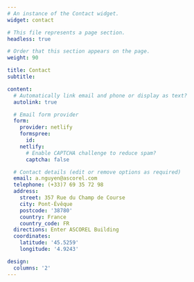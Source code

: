 ```yaml
---
# An instance of the Contact widget.
widget: contact

# This file represents a page section.
headless: true

# Order that this section appears on the page.
weight: 90

title: Contact
subtitle:

content:
  # Automatically link email and phone or display as text?
  autolink: true

  # Email form provider
  form:
    provider: netlify
    formspree:
      id:
    netlify:
      # Enable CAPTCHA challenge to reduce spam?
      captcha: false

  # Contact details (edit or remove options as required)
  email: a.nguyen@ascorel.com
  telephone: (+33)7 69 35 72 98
  address:
    street: 357 Rue du Champ de Course
    city: Pont-Évêque
    postcode: '38780'
    country: France
    country_code: FR
  directions: Enter ASCOREL Building
  coordinates:
    latitude: '45.5259'
    longitude: '4.9243'

design:
  columns: '2'
---
```

